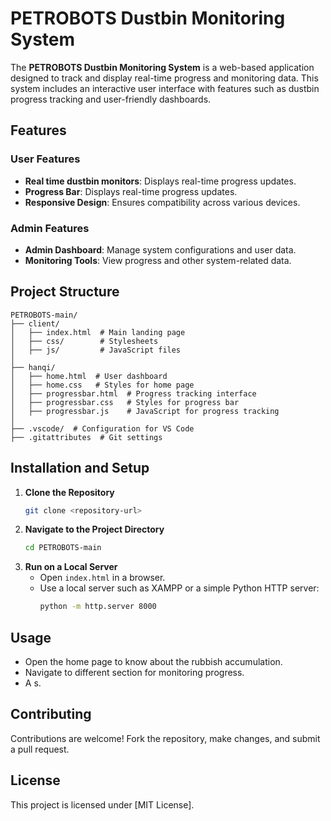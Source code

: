 # PETROBOTS Dustbin Monitoring System

The **PETROBOTS Dustbin Monitoring System** is a web-based application designed to track and display real-time progress and monitoring data. This system includes an interactive user interface with features such as dustbin progress tracking and user-friendly dashboards.

## Features

### User Features

- **Real time dustbin monitors**: Displays real-time progress updates.
- **Progress Bar**: Displays real-time progress updates.
- **Responsive Design**: Ensures compatibility across various devices.

### Admin Features

- **Admin Dashboard**: Manage system configurations and user data.
- **Monitoring Tools**: View progress and other system-related data.

## Project Structure

```
PETROBOTS-main/
├── client/
│   ├── index.html  # Main landing page
│   ├── css/        # Stylesheets
│   ├── js/         # JavaScript files
│
├── hanqi/
│   ├── home.html  # User dashboard
│   ├── home.css   # Styles for home page
│   ├── progressbar.html  # Progress tracking interface
│   ├── progressbar.css   # Styles for progress bar
│   ├── progressbar.js    # JavaScript for progress tracking
│
├── .vscode/  # Configuration for VS Code
├── .gitattributes  # Git settings
```

## Installation and Setup

1. **Clone the Repository**
   ```sh
   git clone <repository-url>
   ```
2. **Navigate to the Project Directory**
   ```sh
   cd PETROBOTS-main
   ```
3. **Run on a Local Server**
   - Open `index.html` in a browser.
   - Use a local server such as XAMPP or a simple Python HTTP server:
     ```sh
     python -m http.server 8000
     ```

## Usage

- Open the home page to know about the rubbish accumulation.
- Navigate to different section for monitoring progress.
- A
s.

## Contributing

Contributions are welcome! Fork the repository, make changes, and submit a pull request.

## License

This project is licensed under [MIT License].


